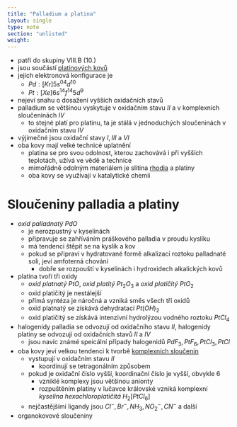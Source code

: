 ```yaml
---
title: "Palladium a platina"
layout: single
type: note
section: "unlisted"
weight: 
---
```

- patří do skupiny VIII.B (10.)
- jsou součástí [platinových kovů](/notes/research/chemistry/inorganic-chemistry/periodic-table/platinum-group)
- jejich elektronová konfigurace je
    - $Pd:[Kr]5s^04d^{10}$
    - $Pt:[Xe]6s^14f^{14}5d^9$
- nejeví snahu o dosažení vyšších oxidačních stavů
- palladium se většinou vyskytuje v oxidačním stavu $II$ a v komplexních sloučeninách $IV$
    - to stejné platí pro platinu, ta je stálá v jednoduchých sloučeninách v oxidačním stavu $IV$
- výjimečné jsou oxidační stavy $I,III$ a $VI$
- oba kovy mají velké technicé uplatnění
    - platina se pro svou odolnost, kterou zachovává i při vyšších teplotách, užívá ve vědě a technice
    - mimořádně odolným materiálem je slitina [rhodia](/notes/research/chemistry/inorganic-chemistry/periodic-table/rhodium-and-iridium) a platiny
    - oba kovy se využívají v katalytické chemii
# Sloučeniny palladia a platiny
- _oxid palladnatý_ $PdO$
    - je nerozpustný v kyselinách
    - připravuje se zahříváním práškového palladia v proudu kyslíku
    - má tendenci štěpit se na kyslík a kov
    - pokud se připraví v hydratované formě alkalizací roztoku palladnaté soli, jeví amfoterná chování
        - dobře se rozpouští v kyselinách i hydroxidech alkalických kovů
- platina tvoří tři oxidy
    - _oxid platnatý_ $PtO$, _oxid platitý_ $Pt_2O_3$ a _oxid platičitý_ $PtO_2$
    - oxid platičitý je nestálejší
    - přímá syntéza je náročná a vzniká směs všech tří oxidů
    - oxid platnatý se získává dehydratací $Pt(OH)_2$
    - oxid platičitý se získává intenzivní hydrolýzou vodného roztoku $PtCl_4$
- halogenidy palladia se odvozují od oxidačního stavu $II$, halogenidy platiny se odvozují od oxidačních stavů $II$ a $IV$
    - jsou navíc známé speicální případy halogenidů $PdF_3,PtF_6,PtCl_3,PtCl$
- oba kovy jeví velkou tendenci k tvorbě [komplexních sloučenin](/notes/research/chemistry/inorganic-chemistry/general-inorganic-chemistry/complex-compounds)
    - vystupují v oxidačním stavu $II$
        - koordinují se tetragonálním způsobem
    - pokud je oxidační číslo vyšší, koordinační číslo je vyšší, obvykle 6
        - vzniklé komplexy jsou většinou anionty
        - rozpuštěním platiny v lučavce královské vzniká komplexní _kyselina hexachloroplatičitá_ $H_2[PtCl_6]$
    - nejčastějšími ligandy jsou $Cl^-,Br^-,NH_3,NO_2^-,CN^-$ a další
- organokovové sloučeniny